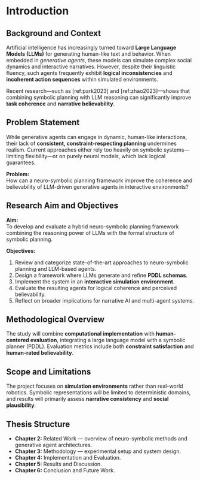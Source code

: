 # Introduction

## Background and Context
Artificial intelligence has increasingly turned toward **Large Language Models (LLMs)** for generating human-like text and behavior. When embedded in *generative agents*, these models can simulate complex social dynamics and interactive narratives. However, despite their linguistic fluency, such agents frequently exhibit **logical inconsistencies** and **incoherent action sequences** within simulated environments.

Recent research—such as [ref:park2023] and [ref:zhao2023]—shows that combining symbolic planning with LLM reasoning can significantly improve **task coherence** and **narrative believability**.

## Problem Statement
While generative agents can engage in dynamic, human-like interactions, their lack of **consistent, constraint-respecting planning** undermines realism. Current approaches either rely too heavily on symbolic systems—limiting flexibility—or on purely neural models, which lack logical guarantees.

**Problem:**  
How can a neuro-symbolic planning framework improve the coherence and believability of LLM-driven generative agents in interactive environments?

## Research Aim and Objectives
**Aim:**  
To develop and evaluate a hybrid neuro-symbolic planning framework combining the reasoning power of LLMs with the formal structure of symbolic planning.

**Objectives:**
1. Review and categorize state-of-the-art approaches to neuro-symbolic planning and LLM-based agents.  
2. Design a framework where LLMs generate and refine **PDDL schemas**.  
3. Implement the system in an **interactive simulation environment**.  
4. Evaluate the resulting agents for logical coherence and perceived believability.  
5. Reflect on broader implications for narrative AI and multi-agent systems.

## Methodological Overview
The study will combine **computational implementation** with **human-centered evaluation**, integrating a large language model with a symbolic planner (PDDL). Evaluation metrics include both **constraint satisfaction** and **human-rated believability**.

## Scope and Limitations
The project focuses on **simulation environments** rather than real-world robotics. Symbolic representations will be limited to deterministic domains, and results will primarily assess **narrative consistency** and **social plausibility**.

## Thesis Structure
- **Chapter 2:** Related Work — overview of neuro-symbolic methods and generative agent architectures.  
- **Chapter 3:** Methodology — experimental setup and system design.  
- **Chapter 4:** Implementation and Evaluation.  
- **Chapter 5:** Results and Discussion.  
- **Chapter 6:** Conclusion and Future Work.
